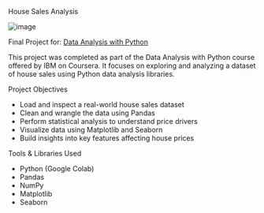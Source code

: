 House Sales Analysis

![image](https://thumbs.dreamstime.com/b/real-estate-realtor-sold-sign-house-sale-21758654.jpg)

Final Project for: [Data Analysis with Python](https://www.coursera.org/learn/data-analysis-with-python) 

This project was completed as part of the Data Analysis with Python course offered by IBM on Coursera. It focuses on exploring and analyzing a dataset of house sales using Python data analysis libraries.


Project Objectives

- Load and inspect a real-world house sales dataset
- Clean and wrangle the data using Pandas
- Perform statistical analysis to understand price drivers
- Visualize data using Matplotlib and Seaborn
- Build insights into key features affecting house prices


Tools & Libraries Used

- Python (Google Colab)
- Pandas
- NumPy
- Matplotlib
- Seaborn





